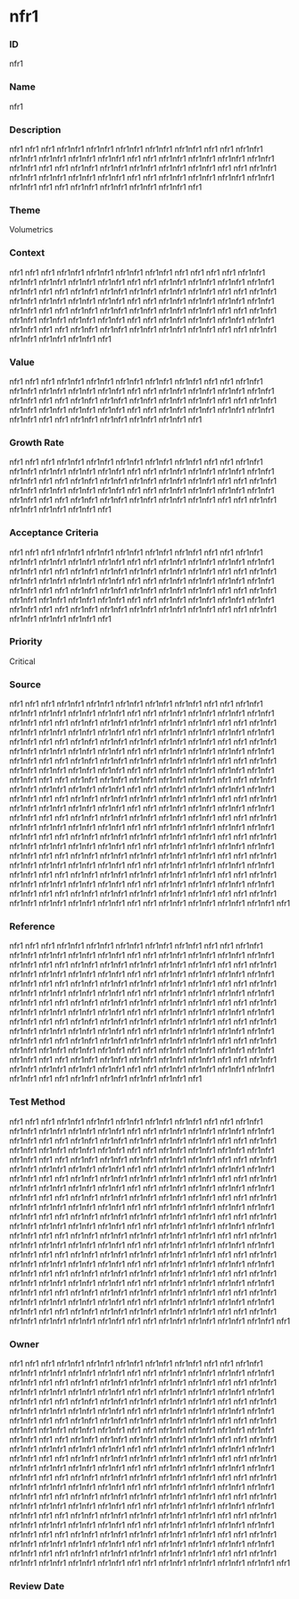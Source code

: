 

# nfr1

### ID

nfr1

### Name

nfr1

### Description

nfr1 nfr1 nfr1 nfr1nfr1 nfr1nfr1 nfr1nfr1 nfr1nfr1 nfr1nfr1 nfr1 nfr1 nfr1nfr1 nfr1nfr1 nfr1nfr1 nfr1nfr1 nfr1nfr1 nfr1 nfr1 nfr1nfr1 nfr1nfr1 nfr1nfr1 nfr1nfr1 nfr1nfr1 nfr1 nfr1 nfr1nfr1 nfr1nfr1 nfr1nfr1 nfr1nfr1 nfr1nfr1 nfr1 nfr1 nfr1nfr1 nfr1nfr1 nfr1nfr1 nfr1nfr1 nfr1nfr1 nfr1 nfr1 nfr1nfr1 nfr1nfr1 nfr1nfr1 nfr1nfr1 nfr1nfr1 nfr1 nfr1 nfr1nfr1 nfr1nfr1 nfr1nfr1 nfr1nfr1 nfr1

### Theme


Volumetrics



### Context


nfr1 nfr1 nfr1 nfr1nfr1 nfr1nfr1 nfr1nfr1 nfr1nfr1 nfr1 nfr1 nfr1 nfr1 nfr1nfr1 nfr1nfr1 nfr1nfr1 nfr1nfr1 nfr1nfr1 nfr1 nfr1 nfr1nfr1 nfr1nfr1 nfr1nfr1 nfr1nfr1 nfr1nfr1 nfr1 nfr1 nfr1nfr1 nfr1nfr1 nfr1nfr1 nfr1nfr1 nfr1nfr1 nfr1 nfr1 nfr1nfr1 nfr1nfr1 nfr1nfr1 nfr1nfr1 nfr1nfr1 nfr1 nfr1 nfr1nfr1 nfr1nfr1 nfr1nfr1 nfr1nfr1 nfr1nfr1 nfr1 nfr1 nfr1nfr1 nfr1nfr1 nfr1nfr1 nfr1nfr1 nfr1nfr1 nfr1 nfr1 nfr1nfr1 nfr1nfr1 nfr1nfr1 nfr1nfr1 nfr1nfr1 nfr1 nfr1 nfr1nfr1 nfr1nfr1 nfr1nfr1 nfr1nfr1 nfr1nfr1 nfr1 nfr1 nfr1nfr1 nfr1nfr1 nfr1nfr1 nfr1nfr1 nfr1nfr1 nfr1 nfr1 nfr1nfr1 nfr1nfr1 nfr1nfr1 nfr1nfr1 nfr1



### Value


nfr1 nfr1 nfr1 nfr1nfr1 nfr1nfr1 nfr1nfr1 nfr1nfr1 nfr1nfr1 nfr1 nfr1 nfr1nfr1 nfr1nfr1 nfr1nfr1 nfr1nfr1 nfr1nfr1 nfr1 nfr1 nfr1nfr1 nfr1nfr1 nfr1nfr1 nfr1nfr1 nfr1nfr1 nfr1 nfr1 nfr1nfr1 nfr1nfr1 nfr1nfr1 nfr1nfr1 nfr1nfr1 nfr1 nfr1 nfr1nfr1 nfr1nfr1 nfr1nfr1 nfr1nfr1 nfr1nfr1 nfr1 nfr1 nfr1nfr1 nfr1nfr1 nfr1nfr1 nfr1nfr1 nfr1nfr1 nfr1 nfr1 nfr1nfr1 nfr1nfr1 nfr1nfr1 nfr1nfr1 nfr1



### Growth Rate


nfr1 nfr1 nfr1 nfr1nfr1 nfr1nfr1 nfr1nfr1 nfr1nfr1 nfr1nfr1 nfr1 nfr1 nfr1nfr1 nfr1nfr1 nfr1nfr1 nfr1nfr1 nfr1nfr1 nfr1 nfr1 nfr1nfr1 nfr1nfr1 nfr1nfr1 nfr1nfr1 nfr1nfr1 nfr1 nfr1 nfr1nfr1 nfr1nfr1 nfr1nfr1 nfr1nfr1 nfr1nfr1 nfr1 nfr1 nfr1nfr1 nfr1nfr1 nfr1nfr1 nfr1nfr1 nfr1nfr1 nfr1 nfr1 nfr1nfr1 nfr1nfr1 nfr1nfr1 nfr1nfr1 nfr1nfr1 nfr1 nfr1 nfr1nfr1 nfr1nfr1 nfr1nfr1 nfr1nfr1 nfr1nfr1 nfr1 nfr1 nfr1nfr1 nfr1nfr1 nfr1nfr1 nfr1nfr1 nfr1



### Acceptance Criteria


nfr1 nfr1 nfr1 nfr1nfr1 nfr1nfr1 nfr1nfr1 nfr1nfr1 nfr1nfr1 nfr1 nfr1 nfr1nfr1 nfr1nfr1 nfr1nfr1 nfr1nfr1 nfr1nfr1 nfr1 nfr1 nfr1nfr1 nfr1nfr1 nfr1nfr1 nfr1nfr1 nfr1nfr1 nfr1 nfr1 nfr1nfr1 nfr1nfr1 nfr1nfr1 nfr1nfr1 nfr1nfr1 nfr1 nfr1 nfr1nfr1 nfr1nfr1 nfr1nfr1 nfr1nfr1 nfr1nfr1 nfr1 nfr1 nfr1nfr1 nfr1nfr1 nfr1nfr1 nfr1nfr1 nfr1nfr1 nfr1 nfr1 nfr1nfr1 nfr1nfr1 nfr1nfr1 nfr1nfr1 nfr1nfr1 nfr1 nfr1 nfr1nfr1 nfr1nfr1 nfr1nfr1 nfr1nfr1 nfr1nfr1 nfr1 nfr1 nfr1nfr1 nfr1nfr1 nfr1nfr1 nfr1nfr1 nfr1nfr1 nfr1 nfr1 nfr1nfr1 nfr1nfr1 nfr1nfr1 nfr1nfr1 nfr1nfr1 nfr1 nfr1 nfr1nfr1 nfr1nfr1 nfr1nfr1 nfr1nfr1 nfr1



### Priority


Critical



### Source


nfr1 nfr1 nfr1 nfr1nfr1 nfr1nfr1 nfr1nfr1 nfr1nfr1 nfr1nfr1 nfr1 nfr1 nfr1nfr1 nfr1nfr1 nfr1nfr1 nfr1nfr1 nfr1nfr1 nfr1 nfr1 nfr1nfr1 nfr1nfr1 nfr1nfr1 nfr1nfr1 nfr1nfr1 nfr1 nfr1 nfr1nfr1 nfr1nfr1 nfr1nfr1 nfr1nfr1 nfr1nfr1 nfr1 nfr1 nfr1nfr1 nfr1nfr1 nfr1nfr1 nfr1nfr1 nfr1nfr1 nfr1 nfr1 nfr1nfr1 nfr1nfr1 nfr1nfr1 nfr1nfr1 nfr1nfr1 nfr1 nfr1 nfr1nfr1 nfr1nfr1 nfr1nfr1 nfr1nfr1 nfr1nfr1 nfr1 nfr1 nfr1nfr1 nfr1nfr1 nfr1nfr1 nfr1nfr1 nfr1nfr1 nfr1 nfr1 nfr1nfr1 nfr1nfr1 nfr1nfr1 nfr1nfr1 nfr1nfr1 nfr1 nfr1 nfr1nfr1 nfr1nfr1 nfr1nfr1 nfr1nfr1 nfr1nfr1 nfr1 nfr1 nfr1nfr1 nfr1nfr1 nfr1nfr1 nfr1nfr1 nfr1nfr1 nfr1 nfr1 nfr1nfr1 nfr1nfr1 nfr1nfr1 nfr1nfr1 nfr1nfr1 nfr1 nfr1 nfr1nfr1 nfr1nfr1 nfr1nfr1 nfr1nfr1 nfr1nfr1 nfr1 nfr1 nfr1nfr1 nfr1nfr1 nfr1nfr1 nfr1nfr1 nfr1nfr1 nfr1 nfr1 nfr1nfr1 nfr1nfr1 nfr1nfr1 nfr1nfr1 nfr1nfr1 nfr1 nfr1 nfr1nfr1 nfr1nfr1 nfr1nfr1 nfr1nfr1 nfr1nfr1 nfr1 nfr1 nfr1nfr1 nfr1nfr1 nfr1nfr1 nfr1nfr1 nfr1nfr1 nfr1 nfr1 nfr1nfr1 nfr1nfr1 nfr1nfr1 nfr1nfr1 nfr1nfr1 nfr1 nfr1 nfr1nfr1 nfr1nfr1 nfr1nfr1 nfr1nfr1 nfr1nfr1 nfr1 nfr1 nfr1nfr1 nfr1nfr1 nfr1nfr1 nfr1nfr1 nfr1nfr1 nfr1 nfr1 nfr1nfr1 nfr1nfr1 nfr1nfr1 nfr1nfr1 nfr1nfr1 nfr1 nfr1 nfr1nfr1 nfr1nfr1 nfr1nfr1 nfr1nfr1 nfr1nfr1 nfr1 nfr1 nfr1nfr1 nfr1nfr1 nfr1nfr1 nfr1nfr1 nfr1nfr1 nfr1 nfr1 nfr1nfr1 nfr1nfr1 nfr1nfr1 nfr1nfr1 nfr1nfr1 nfr1 nfr1 nfr1nfr1 nfr1nfr1 nfr1nfr1 nfr1nfr1 nfr1nfr1 nfr1 nfr1 nfr1nfr1 nfr1nfr1 nfr1nfr1 nfr1nfr1 nfr1nfr1 nfr1 nfr1 nfr1nfr1 nfr1nfr1 nfr1nfr1 nfr1nfr1 nfr1nfr1 nfr1 nfr1 nfr1nfr1 nfr1nfr1 nfr1nfr1 nfr1nfr1 nfr1nfr1 nfr1 nfr1 nfr1nfr1 nfr1nfr1 nfr1nfr1 nfr1nfr1 nfr1nfr1 nfr1 nfr1 nfr1nfr1 nfr1nfr1 nfr1nfr1 nfr1nfr1 nfr1nfr1 nfr1 nfr1 nfr1nfr1 nfr1nfr1 nfr1nfr1 nfr1nfr1 nfr1nfr1 nfr1 nfr1 nfr1nfr1 nfr1nfr1 nfr1nfr1 nfr1nfr1 nfr1nfr1 nfr1 nfr1 nfr1nfr1 nfr1nfr1 nfr1nfr1 nfr1nfr1 nfr1



### Reference


nfr1 nfr1 nfr1 nfr1nfr1 nfr1nfr1 nfr1nfr1 nfr1nfr1 nfr1nfr1 nfr1 nfr1 nfr1nfr1 nfr1nfr1 nfr1nfr1 nfr1nfr1 nfr1nfr1 nfr1 nfr1 nfr1nfr1 nfr1nfr1 nfr1nfr1 nfr1nfr1 nfr1nfr1 nfr1 nfr1 nfr1nfr1 nfr1nfr1 nfr1nfr1 nfr1nfr1 nfr1nfr1 nfr1 nfr1 nfr1nfr1 nfr1nfr1 nfr1nfr1 nfr1nfr1 nfr1nfr1 nfr1 nfr1 nfr1nfr1 nfr1nfr1 nfr1nfr1 nfr1nfr1 nfr1nfr1 nfr1 nfr1 nfr1nfr1 nfr1nfr1 nfr1nfr1 nfr1nfr1 nfr1nfr1 nfr1 nfr1 nfr1nfr1 nfr1nfr1 nfr1nfr1 nfr1nfr1 nfr1nfr1 nfr1 nfr1 nfr1nfr1 nfr1nfr1 nfr1nfr1 nfr1nfr1 nfr1nfr1 nfr1 nfr1 nfr1nfr1 nfr1nfr1 nfr1nfr1 nfr1nfr1 nfr1nfr1 nfr1 nfr1 nfr1nfr1 nfr1nfr1 nfr1nfr1 nfr1nfr1 nfr1nfr1 nfr1 nfr1 nfr1nfr1 nfr1nfr1 nfr1nfr1 nfr1nfr1 nfr1nfr1 nfr1 nfr1 nfr1nfr1 nfr1nfr1 nfr1nfr1 nfr1nfr1 nfr1nfr1 nfr1 nfr1 nfr1nfr1 nfr1nfr1 nfr1nfr1 nfr1nfr1 nfr1nfr1 nfr1 nfr1 nfr1nfr1 nfr1nfr1 nfr1nfr1 nfr1nfr1 nfr1nfr1 nfr1 nfr1 nfr1nfr1 nfr1nfr1 nfr1nfr1 nfr1nfr1 nfr1nfr1 nfr1 nfr1 nfr1nfr1 nfr1nfr1 nfr1nfr1 nfr1nfr1 nfr1nfr1 nfr1 nfr1 nfr1nfr1 nfr1nfr1 nfr1nfr1 nfr1nfr1 nfr1nfr1 nfr1 nfr1 nfr1nfr1 nfr1nfr1 nfr1nfr1 nfr1nfr1 nfr1nfr1 nfr1 nfr1 nfr1nfr1 nfr1nfr1 nfr1nfr1 nfr1nfr1 nfr1nfr1 nfr1 nfr1 nfr1nfr1 nfr1nfr1 nfr1nfr1 nfr1nfr1 nfr1nfr1 nfr1 nfr1 nfr1nfr1 nfr1nfr1 nfr1nfr1 nfr1nfr1 nfr1



### Test Method


nfr1 nfr1 nfr1 nfr1nfr1 nfr1nfr1 nfr1nfr1 nfr1nfr1 nfr1nfr1 nfr1 nfr1 nfr1nfr1 nfr1nfr1 nfr1nfr1 nfr1nfr1 nfr1nfr1 nfr1 nfr1 nfr1nfr1 nfr1nfr1 nfr1nfr1 nfr1nfr1 nfr1nfr1 nfr1 nfr1 nfr1nfr1 nfr1nfr1 nfr1nfr1 nfr1nfr1 nfr1nfr1 nfr1 nfr1 nfr1nfr1 nfr1nfr1 nfr1nfr1 nfr1nfr1 nfr1nfr1 nfr1 nfr1 nfr1nfr1 nfr1nfr1 nfr1nfr1 nfr1nfr1 nfr1nfr1 nfr1 nfr1 nfr1nfr1 nfr1nfr1 nfr1nfr1 nfr1nfr1 nfr1nfr1 nfr1 nfr1 nfr1nfr1 nfr1nfr1 nfr1nfr1 nfr1nfr1 nfr1nfr1 nfr1 nfr1 nfr1nfr1 nfr1nfr1 nfr1nfr1 nfr1nfr1 nfr1nfr1 nfr1 nfr1 nfr1nfr1 nfr1nfr1 nfr1nfr1 nfr1nfr1 nfr1nfr1 nfr1 nfr1 nfr1nfr1 nfr1nfr1 nfr1nfr1 nfr1nfr1 nfr1nfr1 nfr1 nfr1 nfr1nfr1 nfr1nfr1 nfr1nfr1 nfr1nfr1 nfr1nfr1 nfr1 nfr1 nfr1nfr1 nfr1nfr1 nfr1nfr1 nfr1nfr1 nfr1nfr1 nfr1 nfr1 nfr1nfr1 nfr1nfr1 nfr1nfr1 nfr1nfr1 nfr1nfr1 nfr1 nfr1 nfr1nfr1 nfr1nfr1 nfr1nfr1 nfr1nfr1 nfr1nfr1 nfr1 nfr1 nfr1nfr1 nfr1nfr1 nfr1nfr1 nfr1nfr1 nfr1nfr1 nfr1 nfr1 nfr1nfr1 nfr1nfr1 nfr1nfr1 nfr1nfr1 nfr1nfr1 nfr1 nfr1 nfr1nfr1 nfr1nfr1 nfr1nfr1 nfr1nfr1 nfr1nfr1 nfr1 nfr1 nfr1nfr1 nfr1nfr1 nfr1nfr1 nfr1nfr1 nfr1nfr1 nfr1 nfr1 nfr1nfr1 nfr1nfr1 nfr1nfr1 nfr1nfr1 nfr1nfr1 nfr1 nfr1 nfr1nfr1 nfr1nfr1 nfr1nfr1 nfr1nfr1 nfr1nfr1 nfr1 nfr1 nfr1nfr1 nfr1nfr1 nfr1nfr1 nfr1nfr1 nfr1nfr1 nfr1 nfr1 nfr1nfr1 nfr1nfr1 nfr1nfr1 nfr1nfr1 nfr1nfr1 nfr1 nfr1 nfr1nfr1 nfr1nfr1 nfr1nfr1 nfr1nfr1 nfr1nfr1 nfr1 nfr1 nfr1nfr1 nfr1nfr1 nfr1nfr1 nfr1nfr1 nfr1nfr1 nfr1 nfr1 nfr1nfr1 nfr1nfr1 nfr1nfr1 nfr1nfr1 nfr1nfr1 nfr1 nfr1 nfr1nfr1 nfr1nfr1 nfr1nfr1 nfr1nfr1 nfr1nfr1 nfr1 nfr1 nfr1nfr1 nfr1nfr1 nfr1nfr1 nfr1nfr1 nfr1nfr1 nfr1 nfr1 nfr1nfr1 nfr1nfr1 nfr1nfr1 nfr1nfr1 nfr1nfr1 nfr1 nfr1 nfr1nfr1 nfr1nfr1 nfr1nfr1 nfr1nfr1 nfr1nfr1 nfr1 nfr1 nfr1nfr1 nfr1nfr1 nfr1nfr1 nfr1nfr1 nfr1nfr1 nfr1 nfr1 nfr1nfr1 nfr1nfr1 nfr1nfr1 nfr1nfr1 nfr1nfr1 nfr1 nfr1 nfr1nfr1 nfr1nfr1 nfr1nfr1 nfr1nfr1 nfr1



### Owner

nfr1 nfr1 nfr1 nfr1nfr1 nfr1nfr1 nfr1nfr1 nfr1nfr1 nfr1nfr1 nfr1 nfr1 nfr1nfr1 nfr1nfr1 nfr1nfr1 nfr1nfr1 nfr1nfr1 nfr1 nfr1 nfr1nfr1 nfr1nfr1 nfr1nfr1 nfr1nfr1 nfr1nfr1 nfr1 nfr1 nfr1nfr1 nfr1nfr1 nfr1nfr1 nfr1nfr1 nfr1nfr1 nfr1 nfr1 nfr1nfr1 nfr1nfr1 nfr1nfr1 nfr1nfr1 nfr1nfr1 nfr1 nfr1 nfr1nfr1 nfr1nfr1 nfr1nfr1 nfr1nfr1 nfr1nfr1 nfr1 nfr1 nfr1nfr1 nfr1nfr1 nfr1nfr1 nfr1nfr1 nfr1nfr1 nfr1 nfr1 nfr1nfr1 nfr1nfr1 nfr1nfr1 nfr1nfr1 nfr1nfr1 nfr1 nfr1 nfr1nfr1 nfr1nfr1 nfr1nfr1 nfr1nfr1 nfr1nfr1 nfr1 nfr1 nfr1nfr1 nfr1nfr1 nfr1nfr1 nfr1nfr1 nfr1nfr1 nfr1 nfr1 nfr1nfr1 nfr1nfr1 nfr1nfr1 nfr1nfr1 nfr1nfr1 nfr1 nfr1 nfr1nfr1 nfr1nfr1 nfr1nfr1 nfr1nfr1 nfr1nfr1 nfr1 nfr1 nfr1nfr1 nfr1nfr1 nfr1nfr1 nfr1nfr1 nfr1nfr1 nfr1 nfr1 nfr1nfr1 nfr1nfr1 nfr1nfr1 nfr1nfr1 nfr1nfr1 nfr1 nfr1 nfr1nfr1 nfr1nfr1 nfr1nfr1 nfr1nfr1 nfr1nfr1 nfr1 nfr1 nfr1nfr1 nfr1nfr1 nfr1nfr1 nfr1nfr1 nfr1nfr1 nfr1 nfr1 nfr1nfr1 nfr1nfr1 nfr1nfr1 nfr1nfr1 nfr1nfr1 nfr1 nfr1 nfr1nfr1 nfr1nfr1 nfr1nfr1 nfr1nfr1 nfr1nfr1 nfr1 nfr1 nfr1nfr1 nfr1nfr1 nfr1nfr1 nfr1nfr1 nfr1nfr1 nfr1 nfr1 nfr1nfr1 nfr1nfr1 nfr1nfr1 nfr1nfr1 nfr1nfr1 nfr1 nfr1 nfr1nfr1 nfr1nfr1 nfr1nfr1 nfr1nfr1 nfr1nfr1 nfr1 nfr1 nfr1nfr1 nfr1nfr1 nfr1nfr1 nfr1nfr1 nfr1nfr1 nfr1 nfr1 nfr1nfr1 nfr1nfr1 nfr1nfr1 nfr1nfr1 nfr1nfr1 nfr1 nfr1 nfr1nfr1 nfr1nfr1 nfr1nfr1 nfr1nfr1 nfr1nfr1 nfr1 nfr1 nfr1nfr1 nfr1nfr1 nfr1nfr1 nfr1nfr1 nfr1nfr1 nfr1 nfr1 nfr1nfr1 nfr1nfr1 nfr1nfr1 nfr1nfr1 nfr1nfr1 nfr1 nfr1 nfr1nfr1 nfr1nfr1 nfr1nfr1 nfr1nfr1 nfr1nfr1 nfr1 nfr1 nfr1nfr1 nfr1nfr1 nfr1nfr1 nfr1nfr1 nfr1nfr1 nfr1 nfr1 nfr1nfr1 nfr1nfr1 nfr1nfr1 nfr1nfr1 nfr1nfr1 nfr1 nfr1 nfr1nfr1 nfr1nfr1 nfr1nfr1 nfr1nfr1 nfr1nfr1 nfr1 nfr1 nfr1nfr1 nfr1nfr1 nfr1nfr1 nfr1nfr1 nfr1nfr1 nfr1 nfr1 nfr1nfr1 nfr1nfr1 nfr1nfr1 nfr1nfr1 nfr1nfr1 nfr1 nfr1 nfr1nfr1 nfr1nfr1 nfr1nfr1 nfr1nfr1 nfr1


### Review Date



